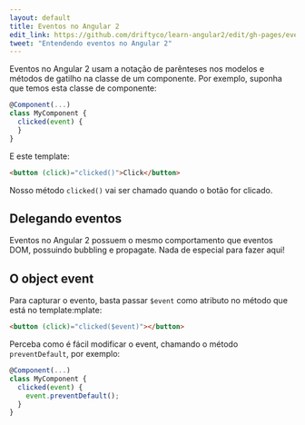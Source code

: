 ```yaml
---
layout: default
title: Eventos no Angular 2
edit_link: https://github.com/driftyco/learn-angular2/edit/gh-pages/events/index.md
tweet: "Entendendo eventos no Angular 2"
---
```


Eventos no Angular 2 usam a notação de parênteses nos modelos e métodos de gatilho na classe de um componente. Por exemplo, suponha que temos esta classe de componente:

```javascript
@Component(...)
class MyComponent {
  clicked(event) {
  }
}
```

E este template:

```html
<button (click)="clicked()">Click</button>
```

Nosso método `clicked()` vai ser chamado quando o botão for clicado.

## Delegando eventos

Eventos no Angular 2 possuem o mesmo comportamento que eventos DOM, possuindo bubbling e propagate. Nada de especial para fazer aqui!

## O object event

Para capturar o evento, basta passar `$event` como atributo no método que está no template:mplate:

```html
<button (click)="clicked($event)"></button>
```

Perceba como é fácil modificar o event, chamando o método `preventDefault`, por exemplo:

```javascript
@Component(...)
class MyComponent {
  clicked(event) {
    event.preventDefault();
  }
}
```
